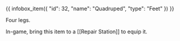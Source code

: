 {{ infobox_item({
	"id": 32,
	"name": "Quadruped",
	"type": "Feet"
}) }}

Four legs.

In-game, bring this item to a [[Repair Station]] to equip it.
